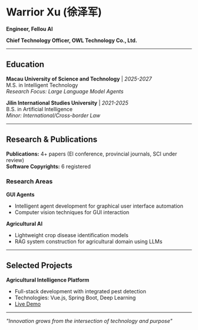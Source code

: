 # Warrior Xu (徐泽军)

**Engineer, Fellou AI**

**Chief Technology Officer, OWL Technology Co., Ltd.**

---

## Education

**Macau University of Science and Technology** | *2025-2027*  
M.S. in Intelligent Technology  
*Research Focus: Large Language Model Agents*

**Jilin International Studies University** | *2021-2025*  
B.S. in Artificial Intelligence  
*Minor: International/Cross-border Law*

---

## Research & Publications

**Publications:** 4+ papers (EI conference, provincial journals, SCI under review)  
**Software Copyrights:** 6 registered

### Research Areas

**GUI Agents**
- Intelligent agent development for graphical user interface automation
- Computer vision techniques for GUI interaction

**Agricultural AI** 
- Lightweight crop disease identification models
- RAG system construction for agricultural domain using LLMs

---

## Selected Projects

**Agricultural Intelligence Platform**
- Full-stack development with integrated pest detection
- Technologies: Vue.js, Spring Boot, Deep Learning
- [Live Demo](http://39.105.41.96/login)

---

*"Innovation grows from the intersection of technology and purpose"*
